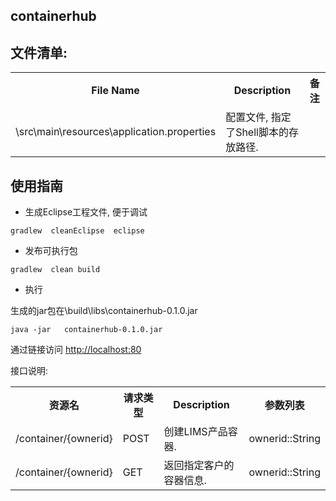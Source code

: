 containerhub
--

文件清单:
----

<table width="100%">
<tr><th>File Name</th><th>Description</th><th>备注</th> </tr>
<tr><td>\src\main\resources\application.properties</td><td>配置文件, 指定了Shell脚本的存放路径.</td><td>&nbsp;</td></tr>
</table>


使用指南
--

- 生成Eclipse工程文件,  便于调试
```
gradlew  cleanEclipse  eclipse
```

- 发布可执行包
```
gradlew  clean build
```

- 执行

生成的jar包在\build\libs\containerhub-0.1.0.jar 

```
java -jar   containerhub-0.1.0.jar
```
通过链接访问 [http://localhost:80](http://localhost:80)

接口说明:


<table width="100%">
<tr><th>资源名</th><th>请求类型</th><th>Description</th><th>参数列表</th> </tr>
<tr><td>/container/{ownerid}</td><td>POST</td><td>创建LIMS产品容器.</td><td>ownerid::String</td></tr>
<tr><td>/container/{ownerid}</td><td>GET</td><td>返回指定客户的容器信息.</td><td>ownerid::String</td></tr>
</table>



